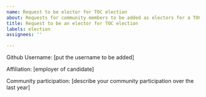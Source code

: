 ```yaml
---
name: Request to be elector for TOC election
about: Requests for community members to be added as electors for a TOC election cycle.
title: Request to be an elector for TOC election
labels: election
assignees: ''

---
```


Github Username: [put the username to be added]

Affiliation: [employer of candidate]

Community participation: [describe your community participation over the last year]
